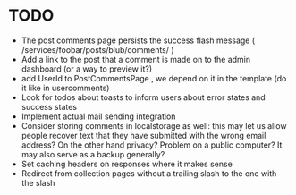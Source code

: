 # TODO

* The post comments page persists the success flash message ( /services/foobar/posts/blub/comments/ )
* Add a link to the post that a comment is made on to the admin dashboard (or a way to preview it?)
* add UserId to PostCommentsPage , we depend on it in the template (do it like in usercomments)
* Look for todos about toasts to inform users about error states and success states
* Implement actual mail sending integration
* Consider storing comments in localstorage as well: this may let us allow people recover text that they have submitted with the wrong email address? On the other hand privacy? Problem on a public computer? It may also serve as a backup generally?
* Set caching headers on responses where it makes sense
* Redirect from collection pages without a trailing slash to the one with the slash

